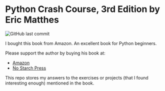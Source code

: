 # Python Crash Course, 3rd Edition by Eric Matthes

![GitHub last commit](https://img.shields.io/github/last-commit/longnca/Python-Crash-Course-3e-Matthes)

I bought this book from Amazon. An excellent book for Python beginners.

Please support the author by buying his book at:

- [Amazon](https://www.amazon.ca/Python-Crash-Course-Eric-Matthes/dp/1718502702)
- [No Starch Press](https://nostarch.com/python-crash-course-3rd-edition)

This repo stores my answers to the exercises or projects (that I found interesting enough) mentioned in the book.
